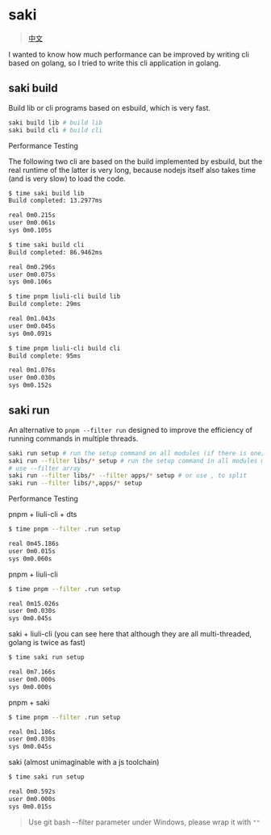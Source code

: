 # saki

> [中文](https://github.com/rxliuli/saki/blob/master/README.zh-CN.md)

I wanted to know how much performance can be improved by writing cli based on golang, so I tried to write this cli
application in golang.

## saki build

Build lib or cli programs based on esbuild, which is very fast.

````sh
saki build lib # build lib
saki build cli # build cli
````

Performance Testing

The following two cli are based on the build implemented by esbuild, but the real runtime of the latter is very long,
because nodejs itself also takes time (and is very slow) to load the code.

````sh
$ time saki build lib
Build completed: 13.2977ms

real 0m0.215s
user 0m0.061s
sys 0m0.105s

$ time saki build cli
Build completed: 86.9462ms

real 0m0.296s
user 0m0.075s
sys 0m0.106s
````

````sh
$ time pnpm liuli-cli build lib
Build complete: 29ms

real 0m1.043s
user 0m0.045s
sys 0m0.091s

$ time pnpm liuli-cli build cli
Build complete: 95ms

real 0m1.076s
user 0m0.030s
sys 0m0.152s
````

## saki run

An alternative to `pnpm --filter run` designed to improve the efficiency of running commands in multiple threads.

````sh
saki run setup # run the setup command on all modules (if there is one)
saki run --filter libs/* setup # run the setup command in all modules matching libs/*
# use --filter array
saki run --filter libs/* --filter apps/* setup # or use , to split
saki run --filter libs/*,apps/* setup
````

Performance Testing

pnpm + liuli-cli + dts

````sh
$ time pnpm --filter .run setup

real 0m45.186s
user 0m0.015s
sys 0m0.060s
````

pnpm + liuli-cli

````sh
$ time pnpm --filter .run setup

real 0m15.026s
user 0m0.030s
sys 0m0.045s
````

saki + liuli-cli (you can see here that although they are all multi-threaded, golang is twice as fast)

````sh
$ time saki run setup

real 0m7.166s
user 0m0.000s
sys 0m0.000s
````

pnpm + saki

````sh
$ time pnpm --filter .run setup

real 0m1.186s
user 0m0.030s
sys 0m0.045s
````

saki (almost unimaginable with a js toolchain)

````sh
$ time saki run setup

real 0m0.592s
user 0m0.000s
sys 0m0.015s
````

> Use git bash --filter parameter under Windows, please wrap it with `""`